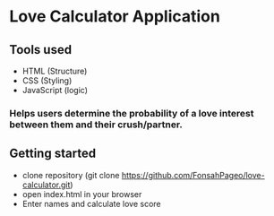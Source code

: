 # Love Calculator Application 

## Tools used
- HTML (Structure) 
- CSS (Styling)
- JavaScript (logic)

### Helps users determine the probability of a love interest between them and their crush/partner.

## Getting started
- clone repository (git clone https://github.com/FonsahPageo/love-calculator.git)
- open index.html in your browser
- Enter names and calculate love score